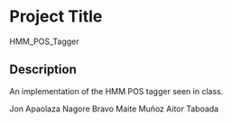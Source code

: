 # Project Title

HMM_POS_Tagger

## Description

An implementation of the HMM POS tagger seen in class.

Jon Apaolaza
Nagore Bravo
Maite Muñoz
Aitor Taboada

